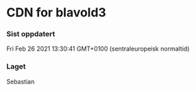 
# CDN for blavold3

### Sist oppdatert 
Fri Feb 26 2021 13:30:41 GMT+0100 (sentraleuropeisk normaltid)
### Laget 
Sebastian
